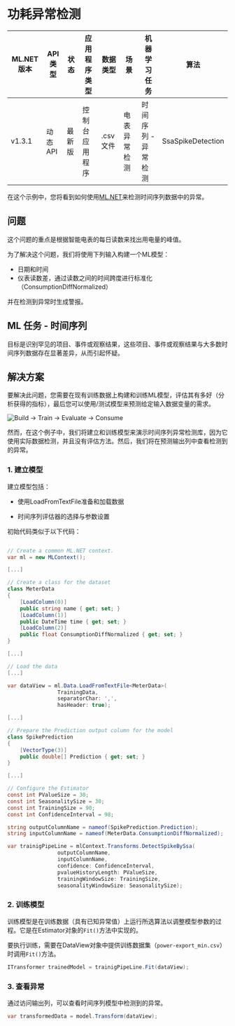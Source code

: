 # 功耗异常检测

| ML.NET 版本 | API 类型          | 状态                        | 应用程序类型    | 数据类型 | 场景            | 机器学习任务                   | 算法                  |
|----------------|-------------------|-------------------------------|-------------|-----------|---------------------|---------------------------|-----------------------------|
| v1.3.1         | 动态 API | 最新版 | 控制台应用程序 | .csv 文件 | 电表异常检测| 时间序列 - 异常检测| SsaSpikeDetection |

在这个示例中，您将看到如何使用[ML.NET](https://www.microsoft.com/net/learn/apps/machine-learning-and-ai/ml-dotnet)来检测时间序列数据中的异常。

## 问题
这个问题的重点是根据智能电表的每日读数来找出用电量的峰值。

为了解决这个问题，我们将使用下列输入构建一个ML模型：
* 日期和时间
* 仪表读数差，通过读数之间的时间跨度进行标准化（ConsumptionDiffNormalized）

并在检测到异常时生成警报。

## ML 任务 - 时间序列
目标是识别罕见的项目、事件或观察结果，这些项目、事件或观察结果与大多数时间序列数据存在显著差异，从而引起怀疑。

## 解决方案
要解决此问题，您需要在现有训练数据上构建和训练ML模型，评估其有多好（分析获得的指标），最后您可以使用/测试模型来预测给定输入数据变量的需求。

![Build -> Train -> Evaluate -> Consume](../shared_content/modelpipeline.png)

然而，在这个例子中，我们将建立和训练模型来演示时间序列异常检测库，因为它使用实际数据检测，并且没有评估方法。然后，我们将在预测输出列中查看检测到的异常。

### 1. 建立模型
建立模型包括：

- 使用LoadFromTextFile准备和加载数据

- 时间序列评估器的选择与参数设置


初始代码类似于以下代码：

`````csharp

// Create a common ML.NET context.
var ml = new MLContext();

[...]

// Create a class for the dataset
class MeterData
{
    [LoadColumn(0)]
    public string name { get; set; }
    [LoadColumn(1)]
    public DateTime time { get; set; }
    [LoadColumn(2)]
    public float ConsumptionDiffNormalized { get; set; }
}

[...]

// Load the data
[...]

var dataView = ml.Data.LoadFromTextFile<MeterData>(
                TrainingData,
                separatorChar: ',',
                hasHeader: true);

[...]

// Prepare the Prediction output column for the model
class SpikePrediction
{
    [VectorType(3)]
    public double[] Prediction { get; set; }
}

[...]

// Configure the Estimator
const int PValueSize = 30;
const int SeasonalitySize = 30;
const int TrainingSize = 90;
const int ConfidenceInterval = 98;

string outputColumnName = nameof(SpikePrediction.Prediction);
string inputColumnName = nameof(MeterData.ConsumptionDiffNormalized);  

var trainigPipeLine = mlContext.Transforms.DetectSpikeBySsa(
                outputColumnName,
                inputColumnName,
                confidence: ConfidenceInterval,
                pvalueHistoryLength: PValueSize,
                trainingWindowSize: TrainingSize,
                seasonalityWindowSize: SeasonalitySize);

`````

### 2. 训练模型
训练模型是在训练数据（具有已知异常值）上运行所选算法以调整模型参数的过程。它是在Estimator对象的`Fit()`方法中实现的。

要执行训练，需要在DataView对象中提供训练数据集（`power-export_min.csv`）时调用`Fit()`方法。

`````csharp    
ITransformer trainedModel = trainigPipeLine.Fit(dataView);
`````

### 3. 查看异常
通过访问输出列，可以查看时间序列模型中检测到的异常。

`````csharp    
var transformedData = model.Transform(dataView);
`````
